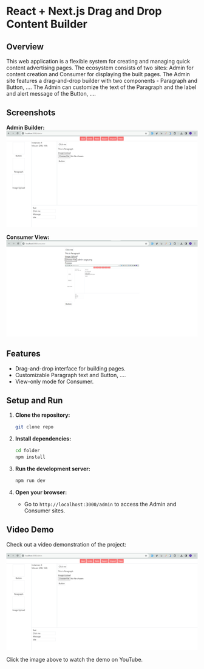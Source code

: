 # React + Next.js Drag and Drop Content Builder

## Overview

This web application is a flexible system for creating and managing quick content advertising pages. The ecosystem consists of two sites: Admin for content creation and Consumer for displaying the built pages. The Admin site features a drag-and-drop builder with two components - Paragraph and Button, .... The Admin can customize the text of the Paragraph and the label and alert message of the Button, ....

## Screenshots

**Admin Builder:**
![Admin Builder](/public/admin-page.png)

**Consumer View:**
![Consumer View](/public/consumer-page.png)

## Features

- Drag-and-drop interface for building pages.
- Customizable Paragraph text and Button, ....
- View-only mode for Consumer.

## Setup and Run

1. **Clone the repository:**

   ```bash
   git clone repo
   ```

2. **Install dependencies:**

   ```bash
   cd folder
   npm install
   ```

3. **Run the development server:**

   ```bash
   npm run dev
   ```

4. **Open your browser:**
   - Go to `http://localhost:3000/admin` to access the Admin and Consumer sites.

## Video Demo

Check out a video demonstration of the project:

[![Project Demo Video](/public/admin-page.png)](/public/video-demo.mp4)

Click the image above to watch the demo on YouTube.
